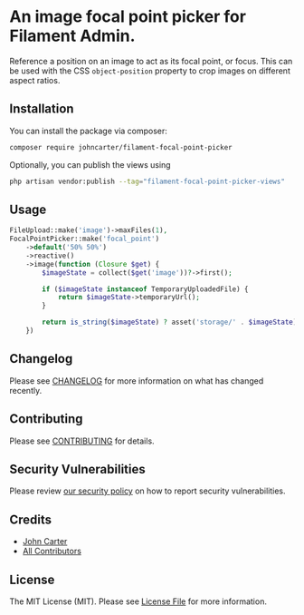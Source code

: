 
# An image focal point picker for Filament Admin.

Reference a position on an image to act as its focal point, or focus. This can be used with the CSS `object-position` property to crop images on different aspect ratios.

## Installation

You can install the package via composer:

```bash
composer require johncarter/filament-focal-point-picker
```

Optionally, you can publish the views using

```bash
php artisan vendor:publish --tag="filament-focal-point-picker-views"
```

## Usage

```php
FileUpload::make('image')->maxFiles(1),
FocalPointPicker::make('focal_point')
    ->default('50% 50%')
    ->reactive()
    ->image(function (Closure $get) {
        $imageState = collect($get('image'))?->first();

        if ($imageState instanceof TemporaryUploadedFile) {
            return $imageState->temporaryUrl();
        }

        return is_string($imageState) ? asset('storage/' . $imageState) : null;
    })
```

## Changelog

Please see [CHANGELOG](CHANGELOG.md) for more information on what has changed recently.

## Contributing

Please see [CONTRIBUTING](.github/CONTRIBUTING.md) for details.

## Security Vulnerabilities

Please review [our security policy](../../security/policy) on how to report security vulnerabilities.

## Credits

- [John Carter](https://github.com/johncarter)
- [All Contributors](../../contributors)

## License

The MIT License (MIT). Please see [License File](LICENSE.md) for more information.
